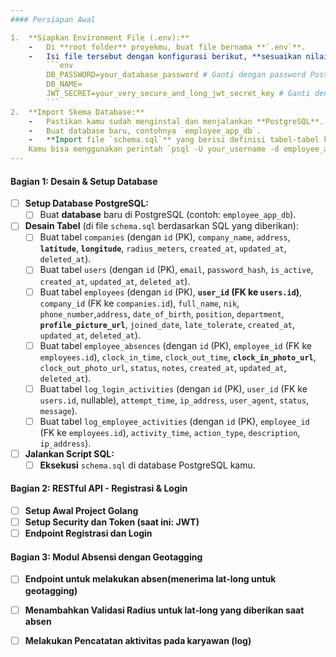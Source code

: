 ```yaml
---
#### Persiapan Awal

1.  **Siapkan Environment File (.env):**
    -   Di **root folder** proyekmu, buat file bernama **`.env`**.
    -   Isi file tersebut dengan konfigurasi berikut, **sesuaikan nilainya**:
        ```env
        DB_PASSWORD=your_database_password # Ganti dengan password PostgreSQL kamu
        DB_NAME=
        JWT_SECRET=your_very_secure_and_long_jwt_secret_key # Ganti dengan kunci rahasia JWT yang kuat
        ```
2.  **Import Skema Database:**
    -   Pastikan kamu sudah menginstal dan menjalankan **PostgreSQL**.
    -   Buat database baru, contohnya `employee_app_db`.
    -   **Import file `schema.sql`** yang berisi definisi tabel-tabel ke database `employee_app_db` kamu. 
    Kamu bisa menggunakan perintah `psql -U your_username -d employee_app_db -f schema.sql` atau melalui GUI seperti pgAdmin.
---
```


#### Bagian 1: Desain & Setup Database
-   [ ] **Setup Database PostgreSQL:**
    -   [ ] Buat **database** baru di PostgreSQL (contoh: `employee_app_db`).
-   [ ] **Desain Tabel** (di file `schema.sql` berdasarkan SQL yang diberikan):
    -   [ ] Buat tabel `companies` (dengan `id` (PK), `company_name`, `address`, **`latitude`**, **`longitude`**, `radius_meters`, `created_at`, `updated_at`, `deleted_at`).
    -   [ ] Buat tabel `users` (dengan `id` (PK), `email`, `password_hash`, `is_active`, `created_at`, `updated_at`, `deleted_at`).
    -   [ ] Buat tabel `employees` (dengan `id` (PK), **`user_id` (FK ke `users.id`)**, `company_id` (FK ke `companies.id`), `full_name`, `nik`, `phone_number`,`address`, `date_of_birth`, `position`, `department`, **`profile_picture_url`**, `joined_date`, `late_tolerate`, `created_at`, `updated_at`, `deleted_at`).
    -   [ ] Buat tabel `employee_absences` (dengan `id` (PK), `employee_id` (FK ke `employees.id`), `clock_in_time`, `clock_out_time`, **`clock_in_photo_url`**, `clock_out_photo_url`, `status`, `notes`, `created_at`, `updated_at`, `deleted_at`).
    -   [ ] Buat tabel `log_login_activities` (dengan `id` (PK), `user_id` (FK ke `users.id`, nullable), `attempt_time`, `ip_address`, `user_agent`, `status`, `message`).
    -   [ ] Buat tabel `log_employee_activities` (dengan `id` (PK), `employee_id` (FK ke `employees.id`), `activity_time`, `action_type`, `description`, `ip_address`).
-   [ ] **Jalankan Script SQL:**
    -   [ ] **Eksekusi** `schema.sql` di database PostgreSQL kamu.
#### Bagian 2: RESTful API - Registrasi & Login
-   [ ] **Setup Awal Project Golang**
-   [ ] **Setup Security dan Token (saat ini: JWT)**
-   [ ] **Endpoint Registrasi dan Login**
#### Bagian 3: Modul Absensi dengan Geotagging
-   [ ] **Endpoint untuk melakukan absen(menerima lat-long untuk geotagging)**
-   [ ] **Menambahkan Validasi Radius untuk lat-long yang diberikan saat absen**
-   [ ] **Melakukan Pencatatan aktivitas pada karyawan (log)**


